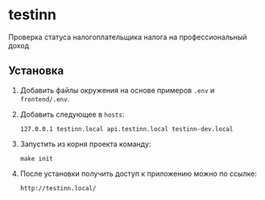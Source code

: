 # testinn
Проверка статуса налогоплательщика налога на профессиональный доход

## Установка
1. Добавить файлы окружения на основе примеров ```.env``` и ```frontend/.env```.
2. Добавить следующее в ```hosts```:

    ```
    127.0.0.1 testinn.local api.testinn.local testinn-dev.local
    ```
3. Запустить из корня проекта команду:

    ```
    make init
    ```
4. После установки получить доступ к приложению можно по ссылке:
    ```
    http://testinn.local/
    ```  